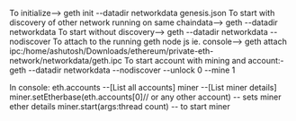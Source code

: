 To initialize--> geth init --datadir networkdata genesis.json 
To start with discovery of other network running on same chaindata-->   geth --datadir networkdata
To start without discovery-->  geth --datadir networkdata --nodiscover
To attach to the running geth node js ie. console-->  geth attach ipc:/home/ashutosh/Downloads/ethereum/private-eth-network/networkdata/geth.ipc
To start account with mining and account:-
           geth --datadir networkdata --nodiscover --unlock 0 --mine 1

In console:
  eth.accounts         --[List all accounts]
  miner                --[List miner details]
  miner.setEtherbase(eth.accounts[0]// or any other account) -- sets miner ether details
  miner.start(args:thread count)                      -- to start miner